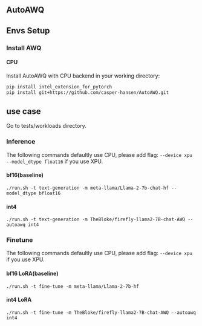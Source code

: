 ## AutoAWQ

## Envs Setup
### Install AWQ
#### CPU
Install AutoAWQ with CPU backend in your working directory:
```bash
pip install intel_extension_for_pytorch
pip install git+https://github.com/casper-hansen/AutoAWQ.git
```

## use case
Go to tests/workloads directory.
### Inference
The following commands defaultly use CPU, please add flag: `--device xpu --model_dtype float16` if you use XPU.
#### bf16(baseline)
```
./run.sh -t text-generation -m meta-llama/Llama-2-7b-chat-hf --model_dtype bfloat16
```
#### int4
```
./run.sh -t text-generation -m TheBloke/firefly-llama2-7B-chat-AWQ --autoawq int4
```

### Finetune
The following commands defaultly use CPU, please add flag: `--device xpu` if you use XPU.
#### bf16 LoRA(baseline)
```
./run.sh -t fine-tune -m meta-llama/Llama-2-7b-hf
```
#### int4 LoRA
```
./run.sh -t fine-tune -m TheBloke/firefly-llama2-7B-chat-AWQ --autoawq int4
```
